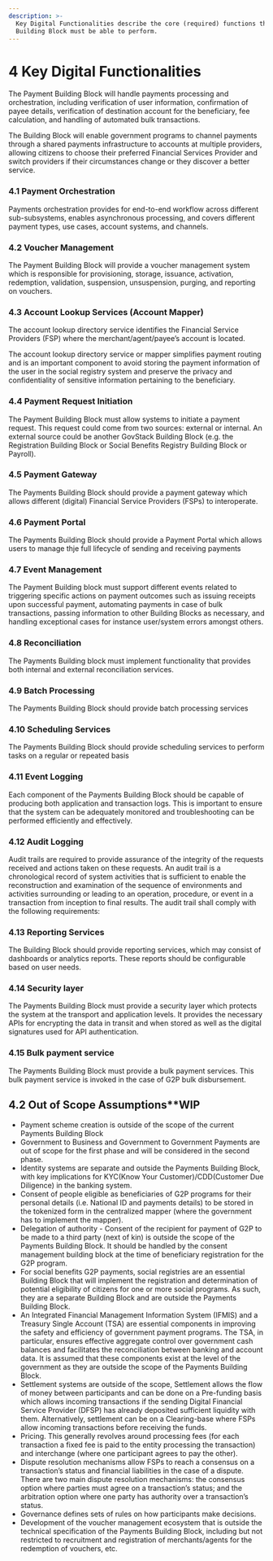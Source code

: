```yaml
---
description: >-
  Key Digital Functionalities describe the core (required) functions that this
  Building Block must be able to perform.
---
```


# 4 Key Digital Functionalities

The Payment Building Block will handle payments processing and orchestration, including verification of user information, confirmation of payee details, verification of destination account for the beneficiary, fee calculation, and handling of automated bulk transactions.

The Building Block will enable government programs to channel payments through a shared payments infrastructure to accounts at multiple providers, allowing citizens to choose their preferred Financial Services Provider and switch providers if their circumstances change or they discover a better service.

### 4.1 Payment Orchestration

Payments orchestration provides for end-to-end workflow across different sub-subsystems, enables asynchronous processing, and covers different payment types, use cases, account systems, and channels.

### 4.2 Voucher Management

The Payment Building Block will provide a voucher management system which is responsible for provisioning, storage, issuance, activation, redemption, validation, suspension, unsuspension, purging, and reporting on vouchers.

### 4.3 Account Lookup Services (Account Mapper)

The account lookup directory service identifies the Financial Service Providers (FSP) where the merchant/agent/payee’s account is located.

The account lookup directory service or mapper simplifies payment routing and is an important component to avoid storing the payment information of the user in the social registry system and preserve the privacy and confidentiality of sensitive information pertaining to the beneficiary.

### 4.4 Payment Request Initiation

The Payment Building Block must allow systems to initiate a payment request. This request could come from two sources: external or internal. An external source could be another GovStack Building Block (e.g. the Registration Building Block or Social Benefits Registry Building Block or Payroll).&#x20;

### 4.5 Payment Gateway

The Payments Building Block should provide a payment gateway which allows different (digital) Financial Service Providers (FSPs) to interoperate.

### 4.6 Payment Portal

The Payments Building Block should provide a Payment Portal which allows users to manage thje full lifecycle of sending and receiving payments

### 4.7 Event Management

The Payment Building block must support different events related to triggering specific actions on payment outcomes such as issuing receipts upon successful payment, automating payments in case of bulk transactions, passing information to other Building Blocks as necessary, and handling exceptional cases for instance user/system errors amongst others.

### 4.8 Reconciliation

The Payments Building block must implement functionality that provides both internal and external reconciliation services.&#x20;

### 4.9 Batch Processing

The Payments Building Block should provide batch processing services&#x20;

### 4.10 Scheduling Services

The Payments Building Block should provide scheduling services to perform tasks on a regular or repeated basis

### 4.11 Event Logging

Each component of the Payments Building Block should be capable of producing both application and transaction logs. This is important to ensure that the system can be adequately monitored and troubleshooting can be performed efficiently and effectively.

### 4.12 Audit Logging

Audit trails are required to provide assurance of the integrity of the requests received and actions taken on these requests. An audit trail is a chronological record of system activities that is sufficient to enable the reconstruction and examination of the sequence of environments and activities surrounding or leading to an operation, procedure, or event in a transaction from inception to final results. The audit trail shall comply with the following requirements:

### 4.13 Reporting Services

The Building Block should provide reporting services, which may consist of dashboards or analytics reports. These reports should be configurable based on user needs.

### 4.14 Security layer

The Payments Building Block must provide a security layer which protects the system at the transport and application levels. It provides the necessary APIs for encrypting the data in transit and when stored as well as the digital signatures used for API authentication.

### 4.15 Bulk payment service

The Payments Building Block must provide a bulk payment services. This bulk payment service is invoked in the case of G2P bulk disbursement.



## 4.2 Out of Scope Assumptions\*\*WIP <a href="#docs-internal-guid-39459612-7fff-54dd-0f25-ddf61408bb48" id="docs-internal-guid-39459612-7fff-54dd-0f25-ddf61408bb48"></a>

* Payment scheme creation is outside of the scope of the current Payments Building Block
* Government to Business and Government to Government Payments are out of scope for the first phase and will be considered in the second phase.
* Identity systems are separate and outside the Payments Building Block, with key implications for KYC(Know Your Customer)/CDD(Customer Due Diligence) in the banking system.
* Consent of people eligible as beneficiaries of G2P programs for their personal details (i.e. National ID and payments details) to be stored in the tokenized form in the centralized mapper (where the government has to implement the mapper).
* Delegation of authority - Consent of the recipient for payment of G2P to be made to a third party (next of kin) is outside the scope of the Payments Building Block. It should be handled by the consent management building block at the time of beneficiary registration for the G2P program.
* For social benefits G2P payments, social registries are an essential Building Block that will implement the registration and determination of potential eligibility of citizens for one or more social programs. As such, they are a separate Building Block and are outside the Payments Building Block.
* An Integrated Financial Management Information System (IFMIS) and a Treasury Single Account (TSA) are essential components in improving the safety and efficiency of government payment programs. The TSA, in particular, ensures effective aggregate control over government cash balances and facilitates the reconciliation between banking and account data. It is assumed that these components exist at the level of the government as they are outside the scope of the Payments Building Block.
* Settlement systems are outside of the scope, Settlement allows the flow of money between participants and can be done on a Pre-funding basis which allows incoming transactions if the sending Digital Financial Service Provider (DFSP) has already deposited sufficient liquidity with them. Alternatively, settlement can be on a Clearing-base where FSPs allow incoming transactions before receiving the funds.
* Pricing. This generally revolves around processing fees (for each transaction a fixed fee is paid to the entity processing the transaction) and interchange (where one participant agrees to pay the other).
* Dispute resolution mechanisms allow FSPs to reach a consensus on a transaction’s status and financial liabilities in the case of a dispute. There are two main dispute resolution mechanisms: the consensus option where parties must agree on a transaction’s status; and the arbitration option where one party has authority over a transaction’s status.
* Governance defines sets of rules on how participants make decisions.
* Development of the voucher management ecosystem that is outside the technical specification of the Payments Building Block, including but not restricted to recruitment and registration of merchants/agents for the redemption of vouchers, etc.

